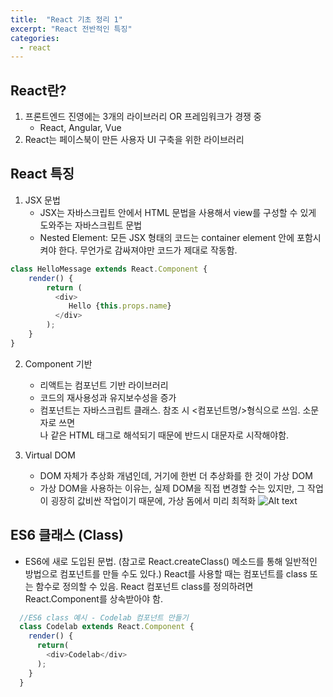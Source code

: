 ```yaml
---
title:  "React 기초 정리 1"
excerpt: "React 전반적인 특징"
categories:
  - react
---
```

## React란?

1. 프론트엔드 진영에는 3개의 라이브러리 OR 프레임워크가 경쟁 중
   - React, Angular, Vue 
2. React는 페이스북이 만든 사용자 UI 구축을 위한 라이브러리

## React 특징

1. JSX 문법 
   - JSX는 자바스크립트 안에서 HTML 문법을 사용해서 view를 구성할 수 있게 도와주는 자바스크립트 문법
   - Nested Element: 모든 JSX 형태의 코드는 container element 안에 포함시켜야 한다. 무언가로 감싸져야만 코드가 제대로 작동함.
```js
class HelloMessage extends React.Component {
    render() {
        return (
          <div>
             Hello {this.props.name}
          </div>
        );
    }
}
```

   
2. Component 기반
   - 리액트는 컴포넌트 기반 라이브러리
   - 코드의 재사용성과 유지보수성을 증가
   - 컴포넌트는 자바스크립트 클래스. 참조 시 <컴포넌트명/>형식으로 쓰임. 소문자로 쓰면 <div>나 <span> 같은 HTML 태그로 해석되기 때문에 반드시 대문자로 시작해야함.


3. Virtual DOM
   - DOM 자체가 추상화 개념인데, 거기에 한번 더 추상화를 한 것이 가상 DOM
   - 가상 DOM을 사용하는 이유는, 실제 DOM을 직접 변경할 수는 있지만, 그 작업이 굉장히 값비싼 작업이기 때문에, 가상 돔에서 미리 최적화
   ![Alt text](https://miro.medium.com/max/1400/1*Vvi4_infsE8Q0uAStZmiWw.png)

## ES6 클래스 (Class)
- ES6에 새로 도입된 문법. (참고로 React.createClass() 메소드를 통해 일반적인 방법으로 컴포넌트를 만들 수도 있다.)
React를 사용할 때는 컴포넌트를 class 또는 함수로 정의할 수 있음. React 컴포넌트 class를 정의하려면 React.Component를 상속받아야 함.
```js  
  //ES6 class 예시 - Codelab 컴포넌트 만들기
  class Codelab extends React.Component {
    render() {
      return(
        <div>Codelab</div>
      );
    }
  }
```